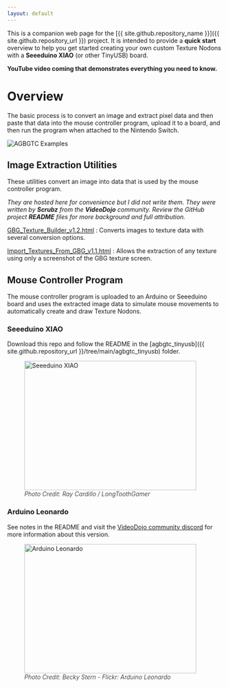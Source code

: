 ```yaml
---
layout: default
---
```


<!--
Copyright 2022 Raymond Cardillo dba Cardillo's Creations, LLC

Licensed under the Apache License, Version 2.0 (the "License");
you may not use this file except in compliance with the License.
You may obtain a copy of the License at

  http://www.apache.org/licenses/LICENSE-2.0

Unless required by applicable law or agreed to in writing, software
distributed under the License is distributed on an "AS IS" BASIS,
WITHOUT WARRANTIES OR CONDITIONS OF ANY KIND, either express or implied.
See the License for the specific language governing permissions and
limitations under the License.
-->

This is a companion web page for the [{{ site.github.repository_name }}]({{ site.github.repository_url }})
project. It is intended to provide a **quick start** overview to help you get
started creating your own custom Texture Nodons with a **Seeeduino XIAO**
(or other TinyUSB) board.


**YouTube video coming that demonstrates everything you need to know.**


# Overview
The basic process is to convert an image and extract pixel data and then paste
that data into the mouse controller program, upload it to a board, and then run
the program when attached to the Nintendo Switch.

<img alt="AGBGTC Examples" src="{{ site.github.repository_url }}/raw/main/images/AGBGTC-Examples.jpg" style="max-width: 100%;">

## Image Extraction Utilities
These utilities convert an image into data that is used by the mouse controller program.

_They are hosted here for convenience but I did not write them. They were written
by **Scrubz** from the **VideoDojo** community. Review the GitHub project
**README** files for more background and full attribution._

[GBG_Texture_Builder_v1.2.html](./utils/GBG_Texture_Builder_v1.2.html)
: Converts images to texture data with several conversion options.

[Import_Textures_From_GBG_v1.1.html](./utils/Import_Textures_From_GBG_v1.1.html)
: Allows the extraction of any texture using only a screenshot of the GBG texture screen.


## Mouse Controller Program
The mouse controller program is uploaded to an Arduino or Seeeduino board and
uses the extracted image data to simulate mouse movements to automatically
create and draw Texture Nodons.

### Seeeduino XIAO
Download this repo and follow the README in the [agbgtc_tinyusb]({{ site.github.repository_url }}/tree/main/agbgtc_tinyusb) folder.

<figure>
  <img alt="Seeeduino XIAO" src="{{ site.github.repository_url }}/raw/main/images/Seeeduino-XIAO.jpg" style="width:400px;height:300px;">
  <figcaption style="font-style:italic;font-weight:300;">Photo Credit: Ray Cardillo / LongToothGamer</figcaption>
</figure>

### Arduino Leonardo
See notes in the README and visit the [VideoDojo community discord](https://discord.com/channels/851450528944357437/941124085595910174)
for more information about this version.

<figure>
  <img alt="Arduino Leonardo" src="{{ site.github.repository_url }}/raw/main/images/Arduino-Leonardo.jpg" style="width:400px;height:300px;">
  <figcaption style="font-style:italic;font-weight:300;">Photo Credit: Becky Stern - Flickr: Arduino Leonardo</figcaption>
</figure>
